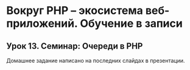 # Вокруг PHP – экосистема веб-приложений. Обучение в записи
## Урок 13. Семинар: Очереди в PHP
Домашнее задание написано на последних слайдах в презентации.
